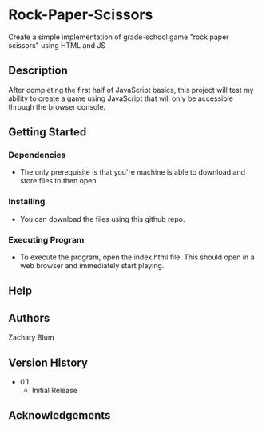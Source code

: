 # Rock-Paper-Scissors
Create a simple implementation of grade-school game "rock paper scissors" using HTML and JS

## Description
After completing the first half of JavaScript basics, this project will test my ability to 
create a game using JavaScript that will only be accessible through the browser console. 

## Getting Started 

### Dependencies
* The only prerequisite is that you're machine is able to download and store files to then open. 

### Installing
* You can download the files using this github repo. 

### Executing Program
* To execute the program, open the index.html file. This should open in a web browser 
  and immediately start playing. 

## Help

## Authors
Zachary Blum 

## Version History 
* 0.1
    * Initial Release

## Acknowledgements